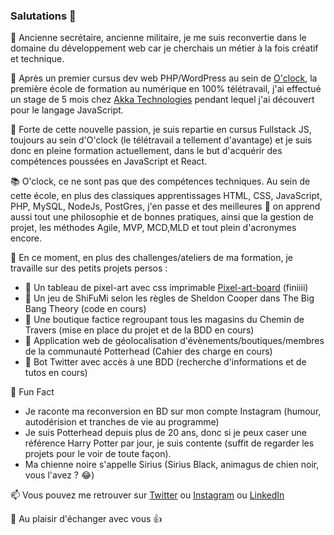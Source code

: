 ### Salutations :wave:

:memo: Ancienne secrétaire, ancienne militaire, je me suis reconvertie dans le domaine du développement web car je cherchais un métier à la fois créatif et technique.

:seedling: Après un premier cursus dev web PHP/WordPress au sein de [O'clock](https://oclock.io/), la première école de formation au numérique en 100% télétravail, j'ai effectué un stage de 5 mois chez [Akka Technologies](https://www.akka-technologies.com/france/?lang=fr) pendant lequel j'ai découvert pour le langage JavaScript.

:muscle: Forte de cette nouvelle passion, je suis repartie en cursus Fullstack JS, toujours au sein d'O'clock (le télétravail a tellement d'avantage) et je suis donc en pleine formation actuellement, dans le but d'acquérir des compétences poussées en JavaScript et React.

:books: O'clock, ce ne sont pas que des compétences techniques. Au sein de cette école, en plus des classiques apprentissages HTML, CSS, JavaScript, PHP, MySQL, NodeJs, PostGres, j'en passe et des meilleures :tongue: on apprend aussi tout une philosophie et de bonnes pratiques, ainsi que la gestion de projet, les méthodes Agile, MVP, MCD,MLD et tout plein d'acronymes encore.

:telescope: En ce moment, en plus des challenges/ateliers de ma formation, je travaille sur des petits projets persos :  
- :pushpin: Un tableau de pixel-art avec css imprimable [Pixel-art-board](https://hacoba.github.io/pixel-art-board/)  (finiiii)
- :pushpin: Un jeu de ShiFuMi selon les règles de Sheldon Cooper dans The Big Bang Theory (code en cours)  
- :pushpin: Une boutique factice regroupant tous les magasins du Chemin de Travers (mise en place du projet et de la BDD en cours)  
- :pushpin: Application web de géolocalisation d'évènements/boutiques/membres de la communauté Potterhead (Cahier des charge en cours)  
- :pushpin: Bot Twitter avec accès à une BDD (recherche d'informations et de tutos en cours)  

:loudspeaker: Fun Fact
- Je raconte ma reconversion en BD sur mon compte Instagram (humour, autodérision et tranches de vie au programme)
- Je suis Potterhead depuis plus de 20 ans, donc si je peux caser une référence Harry Potter par jour, je suis contente (suffit de regarder les projets pour le voir de toute façon).
- Ma chienne noire s'appelle Sirius (Sirius Black, animagus de chien noir, vous l'avez ? :joy:)

:mailbox: Vous pouvez me retrouver sur [Twitter](https://twitter.com/HaCoBa_Laure) ou [Instagram](https://www.instagram.com/hacoba_laure/) ou [LinkedIn](https://fr.linkedin.com/in/laure-lamande)

:wave: Au plaisir d'échanger avec vous :+1:
